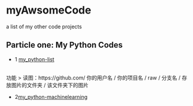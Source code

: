 # myAwsomeCode

a list of my other code projects


## Particle one: My Python Codes 

* 1 [my_python-list](https://github.com/ZhenhLi/my_python-test "悬停显示")
<br>
功能
> 读图：https://github.com/ 你的用户名 / 你的项目名 / raw / 分支名 / 存放图片的文件夹 / 该文件夹下的图片

* 2[my_python-machinelearning](https://github.com/ZhenhLi/my_python-machinelearning)
